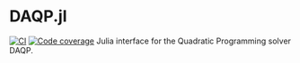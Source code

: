 # DAQP.jl
[![CI](https://github.com/darnstrom/DAQP.jl/workflows/CI/badge.svg)](https://github.com/darnstrom/DAQP.jl/actions)
[![Code coverage](http://codecov.io/gh/darnstrom/DAQP.jl/graphs/badge.svg)](http://codecov.io/github/darnstrom/DAQP.jl)
Julia interface for the Quadratic Programming solver DAQP.
